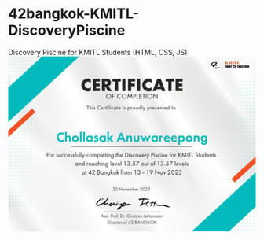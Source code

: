 # 42bangkok-KMITL-DiscoveryPiscine
Discovery Piscine for KMITL Students (HTML, CSS, JS)
<br>
<img src = "DP_Certificate.jpg" alt="cer">
